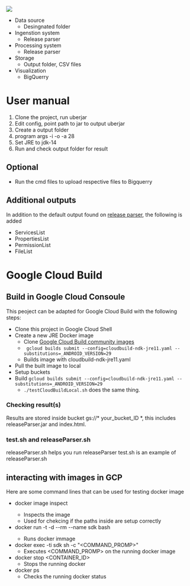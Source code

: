 ![](https://user-images.githubusercontent.com/22556115/115168581-57844680-a070-11eb-87d4-3453441d88fe.jpg)

* Data source
	* Desingnated folder 
* Ingenstion system
	* Release parser
* Processing system
	* Release parser
* Storage
	* Output folder, CSV files
* Visualization
	* BigQuerry
# User manual
1. Clone the project, run uberjar
2. Edit config, point path to jar to output uberjar
3. Create a output folder
4. program args -i <target folder> -o <output folder> -a 28
5. Set JRE to jdk-14
6. Run and check output folder for result

## Optional
* Run the cmd files to upload respective files to Bigquerry	

## Additional outputs
In addition to the default output found on [release parser](https://android.googlesource.com/platform/cts/+/refs/heads/master/tools/release-parser/), the following is added
* ServicesList
* PropertiesList
* PermissionList
* FileList

# Google Cloud Build
## Build in Google Cloud Consoule
This peoject can be adapted for Google Cloud Build with the following steps:
* Clone this project in Google Cloud Shell
* Create a new JRE Docker image
	* Clone [Google Cloud Build community images](https://github.com/Alwin-Lin/cloud-builders-community) 
	* ``` gcloud builds submit --config=cloudbuild-ndk-jre11.yaml --substitutions=_ANDROID_VERSION=29``` 
	* Builds image with cloudbuild-ndk-jre11.yaml
* Pull the built image to local 
* Setup buckets
* Build ```gcloud builds submit --config=cloudbuild-ndk-jre11.yaml --substitutions=_ANDROID_VERSION=29```
	* ```./testCloudBuildLocal.sh``` does the same thing.
### Checking result(s)
Results are stored inside bucket gs://* your_bucket_ID *, this includes releaseParser.jar and index.html.
### test.sh and releaseParser.sh 
releaseParser.sh helps you run releaseParser
test.sh is an example of releaseParser.sh
## interacting with images in GCP
Here are some command lines that can be used for testing docker image
* docker image inspect <ID>
	* Inspects the image
	* Used for chekcing if the paths inside are setup correctly
* docker run -t -d --rm --name sdk <ID> bash
	* Runs <ID> docker immage
* docker exec -ti sdk sh -c "<COMMAND_PROMP>"
	* Executes <COMMAND_PROMP> on the running docker image
* docker stop <CONTAINER_ID>
	* Stops the running docker
* docker ps
	* Checks the running docker status 
